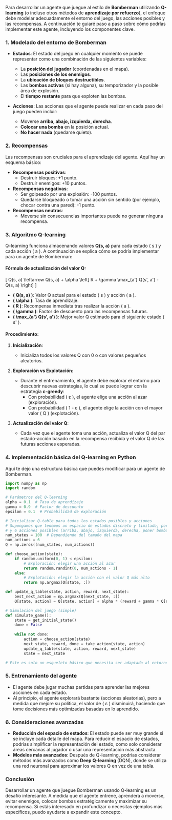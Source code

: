 Para desarrollar un agente que juegue al estilo de **Bomberman** utilizando **Q-learning** (o incluso otros métodos de **aprendizaje por refuerzo**), el enfoque debe modelar adecuadamente el entorno del juego, las acciones posibles y las recompensas. A continuación te guiaré paso a paso sobre cómo podrías implementar este agente, incluyendo los componentes clave.

### 1. **Modelado del entorno de Bomberman**
   - **Estados**: El estado del juego en cualquier momento se puede representar como una combinación de las siguientes variables:
     - La **posición del jugador** (coordenadas en el mapa).
     - Las **posiciones de los enemigos**.
     - La **ubicación de bloques destructibles**.
     - Las **bombas activas** (si hay alguna), su temporizador y la posible área de explosión.
     - El **tiempo restante** para que exploten las bombas.
   
   - **Acciones**: Las acciones que el agente puede realizar en cada paso del juego pueden incluir:
     - Moverse **arriba, abajo, izquierda, derecha**.
     - **Colocar una bomba** en la posición actual.
     - **No hacer nada** (quedarse quieto).

### 2. **Recompensas**
   Las recompensas son cruciales para el aprendizaje del agente. Aquí hay un esquema básico:
   - **Recompensas positivas**:
     - Destruir bloques: +1 punto.
     - Destruir enemigos: +10 puntos.
   - **Recompensas negativas**:
     - Ser golpeado por una explosión: -100 puntos.
     - Quedarse bloqueado o tomar una acción sin sentido (por ejemplo, chocar contra una pared): -1 punto.
   - **Recompensas neutras**:
     - Moverse sin consecuencias importantes puede no generar ninguna recompensa.

### 3. **Algoritmo Q-learning**
   Q-learning funciona almacenando valores **Q(s, a)** para cada estado \( s \) y cada acción \( a \). A continuación se explica cómo se podría implementar para un agente de Bomberman:

   #### Fórmula de actualización del valor Q:
   \[
   Q(s, a) \leftarrow Q(s, a) + \alpha \left[ R + \gamma \max_{a'} Q(s', a') - Q(s, a) \right]
   \]
   - **\( Q(s, a) \)**: Valor Q actual para el estado \( s \) y acción \( a \).
   - **\( \alpha \)**: Tasa de aprendizaje.
   - **\( R \)**: Recompensa inmediata tras realizar la acción \( a \).
   - **\( \gamma \)**: Factor de descuento para las recompensas futuras.
   - **\( \max_{a'} Q(s', a') \)**: Mejor valor Q estimado para el siguiente estado \( s' \).

   #### Procedimiento:
   1. **Inicialización**:
      - Inicializa todos los valores Q con 0 o con valores pequeños aleatorios.
   
   2. **Exploración vs Explotación**:
      - Durante el entrenamiento, el agente debe explorar el entorno para descubrir nuevas estrategias, lo cual se puede lograr con la estrategia **ε-greedy**:
        - Con probabilidad \( ε \), el agente elige una acción al azar (exploración).
        - Con probabilidad \( 1 - ε \), el agente elige la acción con el mayor valor \( Q \) (explotación).

   3. **Actualización del valor Q**:
      - Cada vez que el agente toma una acción, actualiza el valor Q del par estado-acción basado en la recompensa recibida y el valor Q de las futuras acciones esperadas.

### 4. **Implementación básica del Q-learning en Python**
Aquí te dejo una estructura básica que puedes modificar para un agente de Bomberman.

```python
import numpy as np
import random

# Parámetros del Q-learning
alpha = 0.1  # Tasa de aprendizaje
gamma = 0.9  # Factor de descuento
epsilon = 0.1  # Probabilidad de exploración

# Inicializar Q-table para todos los estados posibles y acciones
# Supongamos que tenemos un espacio de estados discreto y limitado, por ejemplo, 10x10 posiciones en el mapa
# y 6 acciones posibles (arriba, abajo, izquierda, derecha, poner bomba, no hacer nada)
num_states = 100  # Dependiendo del tamaño del mapa
num_actions = 6
Q = np.zeros((num_states, num_actions))

def choose_action(state):
    if random.uniform(0, 1) < epsilon:
        # Exploración: elegir una acción al azar
        return random.randint(0, num_actions - 1)
    else:
        # Explotación: elegir la acción con el valor Q más alto
        return np.argmax(Q[state, :])

def update_q_table(state, action, reward, next_state):
    best_next_action = np.argmax(Q[next_state, :])
    Q[state, action] = Q[state, action] + alpha * (reward + gamma * Q[next_state, best_next_action] - Q[state, action])

# Simulación del juego (simple)
def simulate_game():
    state = get_initial_state()
    done = False
    
    while not done:
        action = choose_action(state)
        next_state, reward, done = take_action(state, action)
        update_q_table(state, action, reward, next_state)
        state = next_state

# Este es solo un esqueleto básico que necesita ser adaptado al entorno específico de Bomberman.
```

### 5. **Entrenamiento del agente**
   - El agente debe jugar muchas partidas para aprender las mejores acciones en cada estado.
   - Al principio, el agente explorará bastante (acciones aleatorias), pero a medida que mejore su política, el valor de \( ε \) disminuirá, haciendo que tome decisiones más optimizadas basadas en lo aprendido.

### 6. **Consideraciones avanzadas**
   - **Reducción del espacio de estados**: El estado puede ser muy grande si se incluye cada detalle del mapa. Para reducir el espacio de estados, podrías simplificar la representación del estado, como solo considerar áreas cercanas al jugador o usar una representación más abstracta.
   - **Modelos más avanzados**: Después de Q-learning, podrías considerar métodos más avanzados como **Deep Q-learning** (DQN), donde se utiliza una red neuronal para aproximar los valores Q en vez de una tabla.

### Conclusión
Desarrollar un agente que juegue Bomberman usando Q-learning es un desafío interesante. A medida que el agente entrene, aprenderá a moverse, evitar enemigos, colocar bombas estratégicamente y maximizar su recompensa. Si estás interesado en profundizar o necesitas ejemplos más específicos, puedo ayudarte a expandir este concepto.
